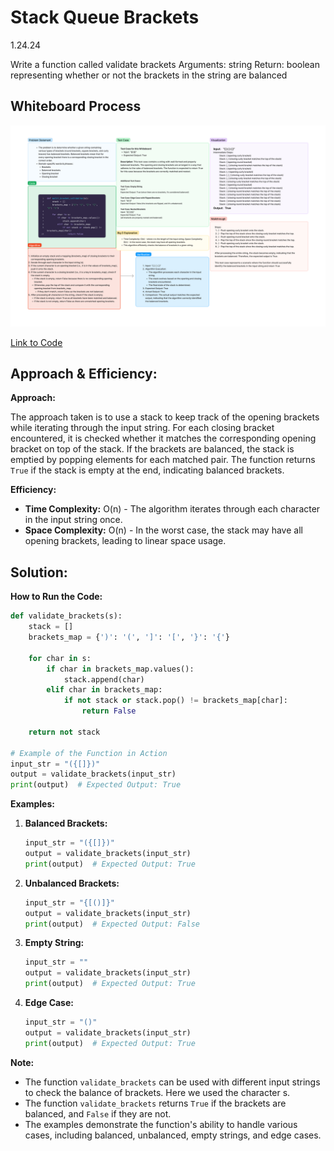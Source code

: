 # Stack Queue Brackets

1.24.24

Write a function called validate brackets
Arguments: string
Return: boolean
representing whether or not the brackets in the string are balanced

## Whiteboard Process

![Whiteboard](Bracket.jpg)

[Link to Code](../../code_challenges/stack_queue_brackets.py)

## Approach & Efficiency:

**Approach:**

The approach taken is to use a stack to keep track of the opening brackets while iterating through the input string. For each closing bracket encountered, it is checked whether it matches the corresponding opening bracket on top of the stack. If the brackets are balanced, the stack is emptied by popping elements for each matched pair. The function returns `True` if the stack is empty at the end, indicating balanced brackets.

**Efficiency:**

- **Time Complexity:** O(n) - The algorithm iterates through each character in the input string once.
- **Space Complexity:** O(n) - In the worst case, the stack may have all opening brackets, leading to linear space usage.

## Solution:

**How to Run the Code:**

```python
def validate_brackets(s):
    stack = []
    brackets_map = {')': '(', ']': '[', '}': '{'}

    for char in s:
        if char in brackets_map.values():
            stack.append(char)
        elif char in brackets_map:
            if not stack or stack.pop() != brackets_map[char]:
                return False

    return not stack

# Example of the Function in Action
input_str = "({[]})"
output = validate_brackets(input_str)
print(output)  # Expected Output: True
```

**Examples:**

1. **Balanced Brackets:**
   ```python
   input_str = "({[]})"
   output = validate_brackets(input_str)
   print(output)  # Expected Output: True
   ```

2. **Unbalanced Brackets:**
   ```python
   input_str = "{[()]}"
   output = validate_brackets(input_str)
   print(output)  # Expected Output: False
   ```

3. **Empty String:**
   ```python
   input_str = ""
   output = validate_brackets(input_str)
   print(output)  # Expected Output: True
   ```

4. **Edge Case:**
   ```python
   input_str = "()"
   output = validate_brackets(input_str)
   print(output)  # Expected Output: True
   ```

**Note:**
- The function `validate_brackets` can be used with different input strings to check the balance of brackets. Here we used the character s.
- The function `validate_brackets` returns `True` if the brackets are balanced, and `False` if they are not.
- The examples demonstrate the function's ability to handle various cases, including balanced, unbalanced, empty strings, and edge cases.
